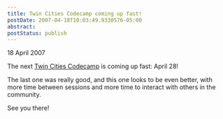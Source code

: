 ```yaml
---
title: Twin Cities Codecamp coming up fast!
postDate: 2007-04-18T10:03:49.9330576-05:00
abstract: 
postStatus: publish
---
```

18 April 2007

The next [Twin Cities Codecamp](http://www.twincitiescodecamp.com/TCCC/Default.aspx) is coming up fast: April 28!

The last one was really good, and this one looks to be even better, with more time between sessions and more time to interact with others in the community.

See you there!
